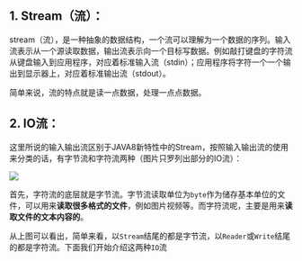 ## 1. Stream（流）：

stream（流），是一种抽象的数据结构，一个流可以理解为一个数据的序列。输入流表示从一个源读取数据，输出流表示向一个目标写数据。例如敲打键盘的字符流从键盘输入到应用程序，对应着标准输入流（stdin）；应用程序将字符一个一个输出到显示器上，对应着标准输出流（stdout）。

简单来说，流的特点就是读一点数据，处理一点点数据。


## 2. IO流：

这里所说的输入输出流区别于JAVA8新特性中的Stream，按照输入输出流的使用来分类的话，有字节流和字符流两种（图片只罗列出部分的IO流）：

![](https://static.pushy.site/files/32423423423423.png)

首先，字符流的底层就是字节流。字节流读取单位为`byte`作为储存基本单位的文件，可以用来**读取很多格式的文件**，例如图片视频等。而字符流呢，主要是用来**读取文件的文本内容的**。

从上图可以看出，简单来看，以`Stream`结尾的都是字节流，以`Reader`或`Write`结尾的都是字符流。下面我们开始介绍这两种`IO`流
